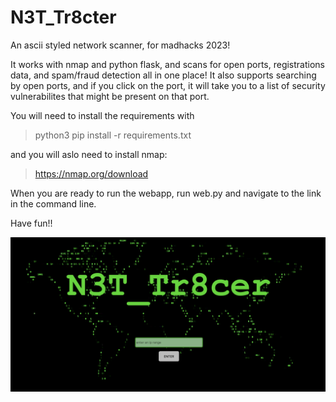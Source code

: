 # N3T_Tr8cter
An ascii styled network scanner, for madhacks 2023!

It works with nmap and python flask, and scans for open ports, registrations data, and spam/fraud detection all in one place! 
It also supports searching by open ports, and if you click on the port, it will take you to a list of security vulnerabilites that might be present on that port.


You will need to install the requirements with
> python3 pip install -r requirements.txt

and you will aslo need to install nmap:
> https://nmap.org/download

When you are ready to run the webapp, run web.py and navigate to the link in the command line.

Have fun!!

![alt text](https://github.com/noahlessard/N3T_Tr8cer/blob/main/static/github-splash.png)
